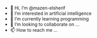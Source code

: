 - 👋 Hi, I’m @mazen-elsherif
- 👀 I’m interested in artificial intelligence
- 🌱 I’m currently learning programming
- 💞️ I’m looking to collaborate on ...
- 📫 How to reach me ...

<!---
mazen-elsherif/mazen-elsherif is a ✨ special ✨ repository because its `README.md` (this file) appears on your GitHub profile.
You can click the Preview link to take a look at your changes.
--->
